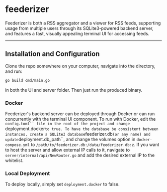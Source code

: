 # feederizer

Feederizer is both a RSS aggregator and a viewer for RSS feeds, supporting usage from multiple users through its SQLite3-powered backend server, and features a fast, visually appealing terminal UI for accessing feeds.


---

## Installation and Configuration

Clone the repo somewhere on your computer, navigate into the directory, and run:
```sh
go build cmd/main.go
```
in both the UI and server folder. Then just run the produced binary.

### Docker

Feederizer's backend server can be deployed through Docker or can run concurrently with the terminal UI component. To run with Docker, edit the `config.toml`` file in the root of the project and change `deployment.docker` to true. To have the database be consistent between instances, create a SQLite3 database `feederizer.db` (or any name) and update `deployment.db_path``, and change the volumes option in
`docker-compose.yml` to `/path/to/feederizer.db:/data/feederizer.db:z`. If you want to host the server and allow external IP calls to it, navigate to `server/internal/api/NewRouter.go` and add the desired external IP to the whitelist.

### Local Deployment

To deploy locally, simply set `deployment.docker` to false.
